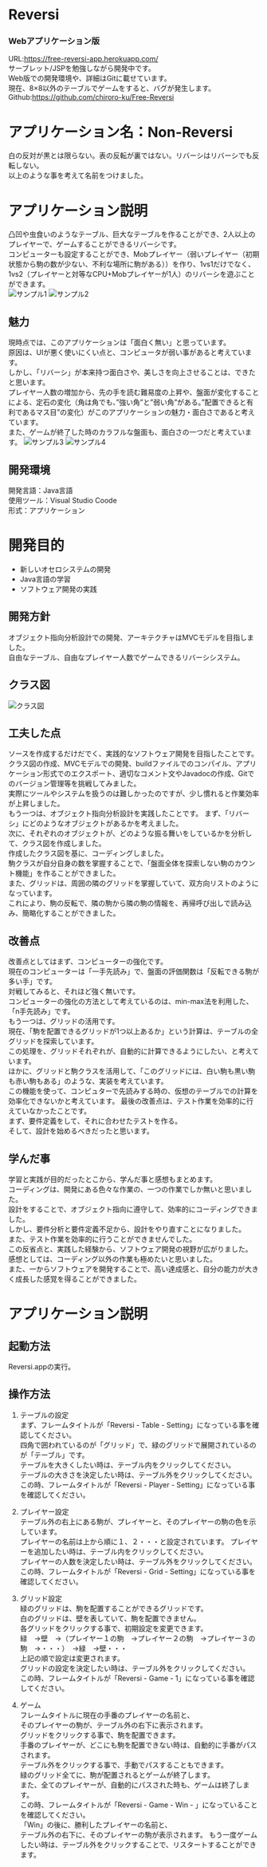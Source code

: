 # Reversi

### Webアプリケーション版
URL:https://free-reversi-app.herokuapp.com/  
サーブレット/JSPを勉強しながら開発中です。  
Web版での開発環境や、詳細はGitに載せています。  
現在、8×8以外のテーブルでゲームをすると、バグが発生します。  
Github:https://github.com/chiroro-ku/Free-Reversi  

# アプリケーション名：Non-Reversi
白の反対が黒とは限らない。表の反転が裏ではない。リバーシはリバーシでも反転しない。  
以上のような事を考えて名前をつけました。

# アプリケーション説明
凸凹や虫食いのようなテーブル、巨大なテーブルを作ることができ、2人以上のプレイヤーで、ゲームすることができるリバーシです。  
コンピューターも設定することができ、Mobプレイヤー（弱いプレイヤー（初期状態から駒の数が少ない、不利な場所に駒がある））を作り、1vs1だけでなく、1vs2（プレイヤーと対等なCPU+Mobプレイヤーが1人）のリバーシを遊ぶことができます。  
![サンプル1](images/9.png)
![サンプル2](images/2.png)

## 魅力
現時点では、このアプリケーションは「面白く無い」と思っています。  
原因は、UIが悪く使いにくい点と、コンピュータが弱い事があると考えています。  
しかし、「リバーシ」が本来持つ面白さや、美しさを向上させることは、できたと思います。  
プレイヤー人数の増加から、先の手を読む難易度の上昇や、盤面が変化することによる、定石の変化（角は角でも、”強い角”と”弱い角”がある。”配置できると有利であるマス目”の変化）がこのアプリケーションの魅力・面白さであると考えています。  
また、ゲームが終了した時のカラフルな盤面も、面白さの一つだと考えています。
![サンプル3](images/5.png)
![サンプル4](images/8.png)

## 開発環境
開発言語：Java言語  
使用ツール：Visual Studio Coode  
形式：アプリケーション

# 開発目的
- 新しいオセロシステムの開発   
- Java言語の学習  
- ソフトウェア開発の実践

## 開発方針
オブジェクト指向分析設計での開発、アーキテクチャはMVCモデルを目指しました。  
自由なテーブル、自由なプレイヤー人数でゲームできるリバーシシステム。

## クラス図
![クラス図](images/class.png)

## 工夫した点
ソースを作成するだけだでく、実践的なソフトウェア開発を目指したことです。    
クラス図の作成、MVCモデルでの開発、buildファイルでのコンパイル、アプリケーション形式でのエクスポート、適切なコメント文やJavadocの作成、Gitでのバージョン管理等を挑戦してみました。  
実際にツールやシステムを扱うのは難しかったのですが、少し慣れると作業効率が上昇しました。  
もう一つは、オブジェクト指向分析設計を実践したことです。
まず、「リバーシ」にどのようなオブジェクトがあるかを考えました。  
次に、それぞれのオブジェクトが、どのような振る舞いをしているかを分析して、クラス図を作成しました。  
作成したクラス図を基に、コーディングしました。  
駒クラスが自分自身の数を掌握することで、「盤面全体を探索しない駒のカウント機能」を作ることができました。  
また、グリッドは、周囲の隣のグリッドを掌握していて、双方向リストのようになっています。  
これにより、駒の反転で、隣の駒から隣の駒の情報を、再帰呼び出しで読み込み、簡略化することができました。

## 改善点
改善点としてはまず、コンピューターの強化です。  
現在のコンピューターは「一手先読み」で、盤面の評価関数は「反転できる駒が多い手」です。  
対戦してみると、それほど強く無いです。  
コンピューターの強化の方法として考えているのは、min-max法を利用した、「n手先読み」です。  
もう一つは、グリッドの活用です。  
現在、「駒を配置できるグリッドが1つ以上あるか」という計算は、テーブルの全グリッドを探索しています。  
この処理を、グリッドそれぞれが、自動的に計算できるようにしたい、と考えています。  
ほかに、グリッドと駒クラスを活用して、「このグリッドには、白い駒も黒い駒も赤い駒もある」のような、実装を考えています。  
この機能を使って、コンピュターで先読みする時の、仮想のテーブルでの計算を効率化できないかと考えています。
最後の改善点は、テスト作業を効率的に行えていなかったことです。  
まず、要件定義をして、それに合わせたテストを作る。  
そして、設計を始めるべきだったと思います。  

## 学んだ事
学習と実践が目的だったとこから、学んだ事と感想もまとめます。  
コーディングは、開発にある色々な作業の、一つの作業でしか無いと思いました。  
設計をすることで、オブジェクト指向に遵守して、効率的にコーディングできました。  
しかし、要件分析と要件定義不足から、設計をやり直すことになりました。  
また、テスト作業を効率的に行うことができませんでした。  
この反省点と、実践した経験から、ソフトウェア開発の視野が広がりました。  
感想としては、コーディング以外の作業も極めたいと思いました。  
また、一からソフトウェアを開発することで、高い達成感と、自分の能力が大きく成長した感覚を得ることができました。  

# アプリケーション説明

## 起動方法
Reversi.appの実行。

## 操作方法
1. テーブルの設定  
まず、フレームタイトルが「Reversi - Table - Setting」になっている事を確認してください。  
四角で囲われているのが「グリッド」で、緑のグリッドで展開されているのが「テーブル」です。  
テーブルを大きくしたい時は、テーブル内をクリックしてください。  
テーブルの大きさを決定したい時は、テーブル外をクリックしてください。  
この時、フレームタイトルが「Reversi - Player - Setting」になっている事を確認してください。  

2. プレイヤー設定  
テーブル外の右上にある駒が、プレイヤーと、そのプレイヤーの駒の色を示しています。  
プレイヤーの名前は上から順に１、２・・・と設定されています。
プレイヤーを追加したい時は、テーブル内をクリックしてください。  
プレイヤーの人数を決定したい時は、テーブル外をクリックしてください。  
この時、フレームタイトルが「Reversi - Grid - Setting」になっている事を確認してください。  

3. グリッド設定  
緑のグリッドは、駒を配置することができるグリッドです。  
白のグリッドは、壁を表していて、駒を配置できません。  
各グリッドをクリックする事で、初期設定を変更できます。  
緑　→壁　→（プレイヤー１の駒　→プレイヤー２の駒　→プレイヤー３の駒　→・・・）　→緑　→壁・・・  
上記の順で設定は変更されます。  
グリッドの設定を決定したい時は、テーブル外をクリックしてください。  
この時、フレームタイトルが「Reversi - Game - 1」になっている事を確認してください。  

4. ゲーム  
フレームタイトルに現在の手番のプレイヤーの名前と、  
そのプレイヤーの駒が、テーブル外の右下に表示されます。  
グリッドをクリックする事で、駒を配置できます。  
手番のプレイヤーが、どこにも駒を配置できない時は、自動的に手番がパスされます。  
テーブル外をクリックする事で、手動でパスすることもできます。  
緑のグリッド全てに、駒が配置されるとゲームが終了します。  
また、全てのプレイヤーが、自動的にパスされた時も、ゲームは終了します。  
この時、フレームタイトルが「Reversi - Game - Win - 」になっていることを確認してください。  
「Win」の後に、勝利したプレイヤーの名前と、  
テーブル外の右下に、そのプレイヤーの駒が表示されます。
もう一度ゲームしたい時は、テーブル外をクリックすることで、リスタートすることができます。   
